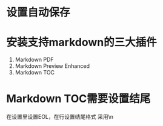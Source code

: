 # 设置自动保存

# 安装支持markdown的三大插件

1. Markdown PDF
2. Markdown Preview Enhanced
3. Markdown TOC

# Markdown TOC需要设置结尾 
在设置里设置EOL，在行设置结尾格式 采用\n

